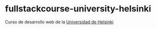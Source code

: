 # fullstackcourse-university-helsinki
 Curso de desarrollo web de la [Universidad de Helsinki](https://fullstackopen.com/)
